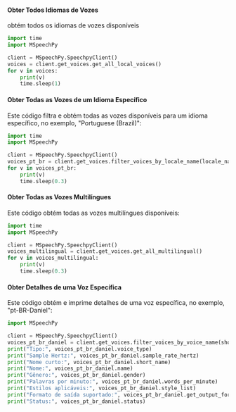 #### Obter Todos Idiomas de Vozes

obtém todos os idiomas de vozes disponíveis

```python
import time
import MSpeechPy

client = MSpeechPy.SpeechpyClient()
voices = client.get_voices.get_all_local_voices()
for v in voices:
    print(v)
    time.sleep(1)
```

#### Obter Todas as Vozes de um Idioma Específico

Este código filtra e obtém todas as vozes disponíveis para um idioma específico, no exemplo, "Portuguese (Brazil)":

```python
import time
import MSpeechPy

client = MSpeechPy.SpeechpyClient()
voices_pt_br = client.get_voices.filter_voices_by_locale_name(locale_name='Portuguese (Brazil)')
for v in voices_pt_br:
    print(v)
    time.sleep(0.3)
```

#### Obter Todas as Vozes Multilíngues

Este código obtém todas as vozes multilíngues disponíveis:

```python
import time
import MSpeechPy

client = MSpeechPy.SpeechpyClient()
voices_multilingual = client.get_voices.get_all_multilingual()
for v in voices_multilingual:
    print(v)
    time.sleep(0.3)
```

#### Obter Detalhes de uma Voz Específica

Este código obtém e imprime detalhes de uma voz específica, no exemplo, "pt-BR-Daniel":

```python
import MSpeechPy

client = MSpeechPy.SpeechpyClient()
voices_pt_br_daniel = client.get_voices.filter_voices_by_voice_name(short_name='pt-BR-Daniel')
print("Tipo:", voices_pt_br_daniel.voice_type)
print("Sample Hertz:", voices_pt_br_daniel.sample_rate_hertz)
print("Nome curto:", voices_pt_br_daniel.short_name)
print("Nome:", voices_pt_br_daniel.name)
print("Gênero:", voices_pt_br_daniel.gender)
print("Palavras por minuto:", voices_pt_br_daniel.words_per_minute)
print("Estilos aplicáveis:", voices_pt_br_daniel.style_list)
print("Formato de saída suportado:", voices_pt_br_daniel.get_output_format)
print("Status:", voices_pt_br_daniel.status)
```

